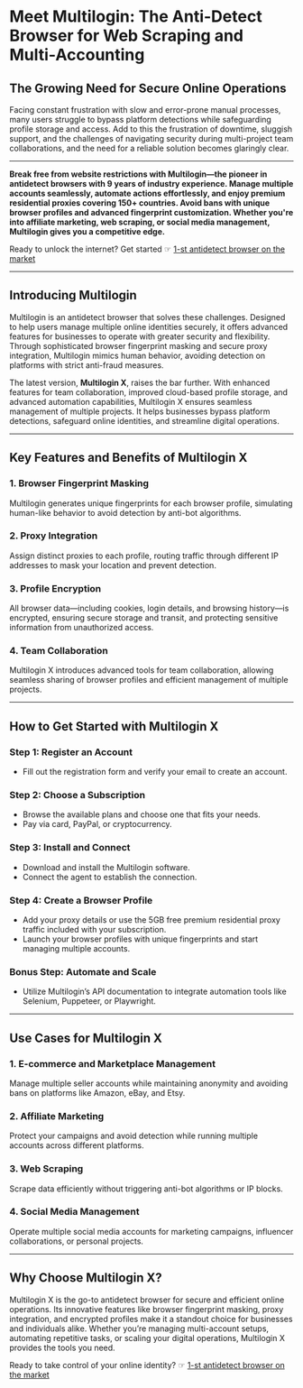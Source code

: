 # Meet Multilogin: The Anti-Detect Browser for Web Scraping and Multi-Accounting

## The Growing Need for Secure Online Operations

Facing constant frustration with slow and error-prone manual processes, many users struggle to bypass platform detections while safeguarding profile storage and access. Add to this the frustration of downtime, sluggish support, and the challenges of navigating security during multi-project team collaborations, and the need for a reliable solution becomes glaringly clear.

---

**Break free from website restrictions with Multilogin—the pioneer in antidetect browsers with 9 years of industry experience. Manage multiple accounts seamlessly, automate actions effortlessly, and enjoy premium residential proxies covering 150+ countries. Avoid bans with unique browser profiles and advanced fingerprint customization. Whether you're into affiliate marketing, web scraping, or social media management, Multilogin gives you a competitive edge.**

Ready to unlock the internet? Get started ☞ [1-st antidetect browser on the market](https://bit.ly/multIlogin)

---

## Introducing Multilogin

Multilogin is an antidetect browser that solves these challenges. Designed to help users manage multiple online identities securely, it offers advanced features for businesses to operate with greater security and flexibility. Through sophisticated browser fingerprint masking and secure proxy integration, Multilogin mimics human behavior, avoiding detection on platforms with strict anti-fraud measures.

The latest version, **Multilogin X**, raises the bar further. With enhanced features for team collaboration, improved cloud-based profile storage, and advanced automation capabilities, Multilogin X ensures seamless management of multiple projects. It helps businesses bypass platform detections, safeguard online identities, and streamline digital operations.

---

## Key Features and Benefits of Multilogin X

### 1. Browser Fingerprint Masking

Multilogin generates unique fingerprints for each browser profile, simulating human-like behavior to avoid detection by anti-bot algorithms.

### 2. Proxy Integration

Assign distinct proxies to each profile, routing traffic through different IP addresses to mask your location and prevent detection.

### 3. Profile Encryption

All browser data—including cookies, login details, and browsing history—is encrypted, ensuring secure storage and transit, and protecting sensitive information from unauthorized access.

### 4. Team Collaboration

Multilogin X introduces advanced tools for team collaboration, allowing seamless sharing of browser profiles and efficient management of multiple projects.

---

## How to Get Started with Multilogin X

### Step 1: Register an Account
- Fill out the registration form and verify your email to create an account.

### Step 2: Choose a Subscription
- Browse the available plans and choose one that fits your needs.
- Pay via card, PayPal, or cryptocurrency.

### Step 3: Install and Connect
- Download and install the Multilogin software.
- Connect the agent to establish the connection.

### Step 4: Create a Browser Profile
- Add your proxy details or use the 5GB free premium residential proxy traffic included with your subscription.
- Launch your browser profiles with unique fingerprints and start managing multiple accounts.

### Bonus Step: Automate and Scale
- Utilize Multilogin’s API documentation to integrate automation tools like Selenium, Puppeteer, or Playwright.

---

## Use Cases for Multilogin X

### 1. E-commerce and Marketplace Management
Manage multiple seller accounts while maintaining anonymity and avoiding bans on platforms like Amazon, eBay, and Etsy.

### 2. Affiliate Marketing
Protect your campaigns and avoid detection while running multiple accounts across different platforms.

### 3. Web Scraping
Scrape data efficiently without triggering anti-bot algorithms or IP blocks.

### 4. Social Media Management
Operate multiple social media accounts for marketing campaigns, influencer collaborations, or personal projects.

---

## Why Choose Multilogin X?

Multilogin X is the go-to antidetect browser for secure and efficient online operations. Its innovative features like browser fingerprint masking, proxy integration, and encrypted profiles make it a standout choice for businesses and individuals alike. Whether you’re managing multi-account setups, automating repetitive tasks, or scaling your digital operations, Multilogin X provides the tools you need.

Ready to take control of your online identity? ☞ [1-st antidetect browser on the market](https://bit.ly/multIlogin)
